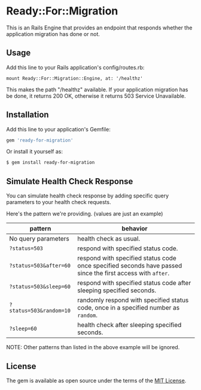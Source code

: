 # Ready::For::Migration

This is an Rails Engine that provides an endpoint that responds whether the application migration has done or not.

## Usage

Add this line to your Rails application's config/routes.rb:

```
mount Ready::For::Migration::Engine, at: '/healthz'

```

This makes the path "/healthz" available.
If your application migration has be done, it returns 200 OK, otherwise it returns 503 Service Unavailable.


## Installation

Add this line to your application's Gemfile:

```ruby
gem 'ready-for-migration'
```

Or install it yourself as:

```bash
$ gem install ready-for-migration
```

## Simulate Health Check Response

You can simulate health check response by adding specific query parameters to your health check requests.

Here's the pattern we're providing. (values are just an example)

|pattern|behavior|
|--|--|
|No query parameters|health check as usual.|
|`?status=503`|respond with specified status code.|
|`?status=503&after=60`|respond with specified status code once specified seconds have passed since the first access with `after`.|
|`?status=503&sleep=60`|respond with specified status code after sleeping specified seconds.|
|`?status=503&random=10` |randomly respond with specified status code, once in a specified number as `random`.|
|`?sleep=60` |health check after sleeping specified seconds.|

NOTE: Other patterns than listed in the above example will be ignored.

## License
The gem is available as open source under the terms of the [MIT License](https://opensource.org/licenses/MIT).
